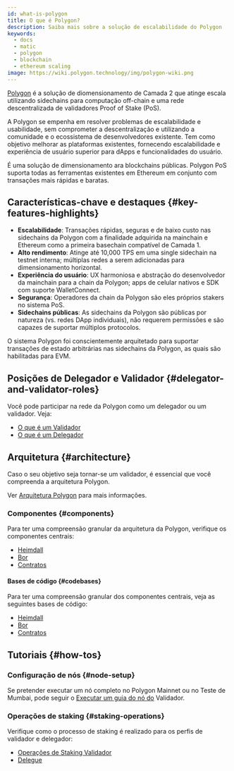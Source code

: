 ```yaml
---
id: what-is-polygon
title: O que é Polygon?
description: Saiba mais sobre a solução de escalabilidade do Polygon
keywords:
  - docs
  - matic
  - polygon
  - blockchain
  - ethereum scaling
image: https://wiki.polygon.technology/img/polygon-wiki.png
---
```


[Polygon](https://polygon.technology/) é a solução de diomensionamento de Camada 2 que atinge escala utilizando sidechains para computação off-chain e uma rede descentralizada de validadores Proof of Stake (PoS).

A Polygon se empenha em resolver problemas de escalabilidade e usabilidade, sem comprometer a descentralização e utilizando a comunidade e o ecossistema de desenvolvedores existente. Tem como objetivo melhorar as plataformas existentes, fornecendo escalabilidade e experiência de usuário superior para dApps e funcionalidades do usuário.

É uma solução de dimensionamento ara blockchains públicas. Polygon PoS suporta todas as ferramentas existentes em Ethereum em conjunto com transações mais rápidas e baratas.

## Características-chave e destaques {#key-features-highlights}

- **Escalabilidade**: Transações rápidas, seguras e de baixo custo nas sidechains da Polygon com a finalidade adquirida na mainchain e Ethereum como a primeira basechain compatível de Camada 1.
- **Alto rendimento**: Atinge até 10,000 TPS em uma single sidechain na testnet interna; múltiplas redes a serem adicionadas para dimensionamento horizontal.
- **Experiência do usuário**: UX harmoniosa e abstração do desenvolvedor da mainchain para a chain da Polygon; apps de celular nativos e SDK com suporte WalletConnect.
- **Segurança**: Operadores da chain da Polygon são eles próprios stakers no sistema PoS.
- **Sidechains públicas**: As sidechains da Polygon são públicas por natureza (vs. redes DApp individuais), não requerem permissões e são capazes de suportar múltiplos protocolos.

O sistema Polygon foi conscientemente arquitetado para suportar transações de estado arbitrárias nas sidechains da Polygon, as quais são habilitadas para EVM.

## Posições de Delegador e Validador {#delegator-and-validator-roles}

Você pode participar na rede da Polygon como um delegador ou um validador. Veja:

* [O que é um Validador](/docs/maintain/polygon-basics/who-is-validator)
* [O que é um Delegador](/docs/maintain/polygon-basics/who-is-delegator)

## Arquitetura {#architecture}

Caso o seu objetivo seja tornar-se um validador, é essencial que você compreenda a arquitetura Polygon.

Ver [Arquitetura Polygon](/docs/maintain/validator/architecture) para mais informações.

### Componentes {#components}

Para ter uma compreensão granular da arquitetura da Polygon, verifique os componentes centrais:

* [Heimdall](/docs/pos/heimdall/overview)
* [Bor](/docs/pos/bor/overview)
* [Contratos](/docs/pos/contracts/stakingmanager)

#### Bases de código {#codebases}

Para ter uma compreensão granular dos componentes centrais, veja as seguintes bases de código:

* [Heimdall](https://github.com/maticnetwork/heimdall)
* [Bor](https://github.com/maticnetwork/bor)
* [Contratos](https://github.com/maticnetwork/contracts)

## Tutoriais {#how-tos}

### Configuração de nós {#node-setup}

Se pretender executar um nó completo no Polygon Mainnet ou no Teste de Mumbai, pode seguir o [Executar um guia do nó do](/maintain/validate/run-validator.md) Validador.

### Operações de staking {#staking-operations}

Verifique como o processo de staking é realizado para os perfis de validador e delegador:

* [Operações de Staking Validador](docs/maintain/validate/validator-staking-operations)
* [Delegue](/docs/maintain/delegate/delegate)
